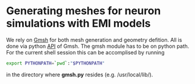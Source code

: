 # Generating meshes for neuron simulations with EMI models

We rely on [Gmsh](http://gmsh.info/) for both mesh generation and geometry defition.
All is done via python [API](https://gitlab.onelab.info/gmsh/gmsh/blob/master/api/gmsh.py) of Gmsh.
The gmsh module has to be on python path. For the current shell session
this can be accomplised by running 

```bash
export PYTHONPATH=`pwd`:"$PYTHONPATH"
```

in the directory where **gmsh.py** resides (e.g. /usr/local/lib/).
